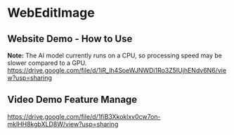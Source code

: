 # WebEditImage

## Website Demo - How to Use
**Note:** The AI model currently runs on a CPU, so processing speed may be slower compared to a GPU. 
https://drive.google.com/file/d/1iR_lh4SoeWJNWDi1Ro3Z5IUjhENdv6N6/view?usp=sharing

## Video Demo Feature Manage
https://drive.google.com/file/d/1fiB3Xkoklxv0cw7on-mklHH8kgbXLD8W/view?usp=sharing

